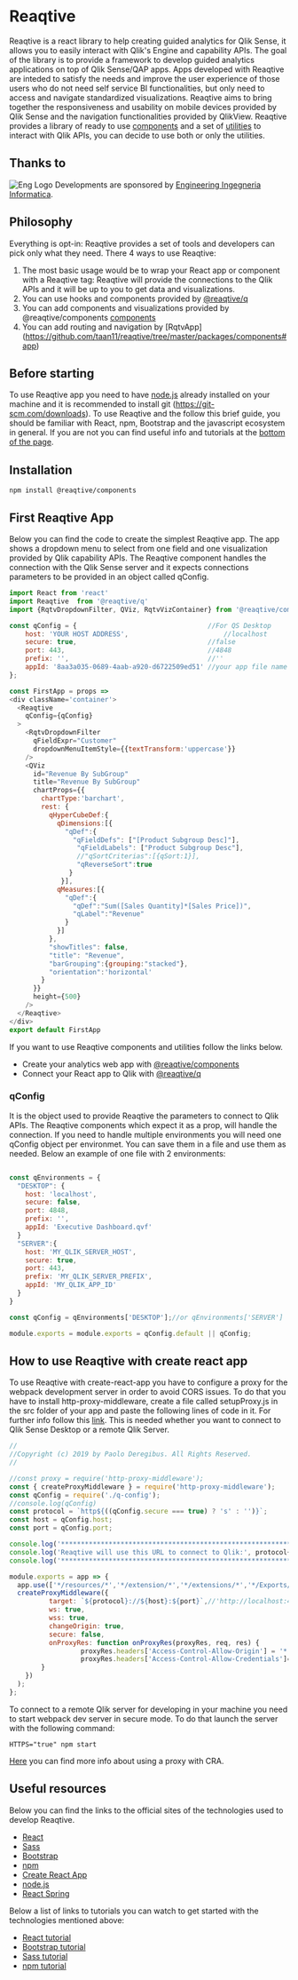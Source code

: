
# **Reaqtive**

Reaqtive is a react library to help creating guided analytics for Qlik Sense, it allows you to easily interact with Qlik's Engine and capability APIs.
The goal of the library is to provide a framework to develop guided analytics applications on top of Qlik Sense/QAP apps. Apps developed with Reaqtive are inteded to satisfy the needs and improve the user experience of those users who do not need self service BI functionalities, but only need to access and navigate standardized visualizations.
Reaqtive aims to bring together the responsiveness and usability on mobile devices provided by Qlik Sense and the navigation functionalities provided by QlikView.
Reaqtive provides a library of ready to use [components](https://github.com/taan11/reaqtive/tree/master/packages/components) and a set of [utilities](https://github.com/taan11/reaqtive/tree/master/packages/q) to interact with Qlik APIs, you can decide to use both or only the utilities.

## Thanks to
![Eng Logo](/logo-eng.png)
Developments are sponsored by [Engineering Ingegneria Informatica](https://www.eng.it/).


## Philosophy
Everything is opt-in: Reaqtive provides a set of tools and developers can pick only what they need.
There 4 ways to use Reaqtive:
1. The most basic usage would be to wrap your React app or component with a Reaqtive tag: Reaqtive will provide the connections to the Qlik APIs and it will be up to you to get data and visualizations.
2. You can use hooks and components provided by [@reaqtive/q](https://github.com/taan11/reaqtive/tree/master/packages/q)
3. You can add components and visualizations provided by @reaqtive/components [components](https://github.com/taan11/reaqtive/tree/master/packages/components)
4. You can add routing and navigation by [RqtvApp] (https://github.com/taan11/reaqtive/tree/master/packages/components#app)


## Before starting
To use Reaqtive app you need to have [node.js](https://nodejs.org/) already installed on your machine and it is recommended to install git (https://git-scm.com/downloads).
To use Reaqtive and the follow this brief guide, you should be familiar with React, npm, Bootstrap and the javascript ecosystem in general.
If you are not you can find useful info and tutorials at the [bottom of the page](#useful-resources).

## Installation

```
npm install @reaqtive/components
```

## First Reaqtive App

Below you can find the code to create the simplest Reaqtive app. The app shows a dropdown menu to select from one field and one visualization provided by Qlik capability APIs.
The Reaqtive component handles the connection with the Qlik Sense server and it expects connections parameters to be provided in an object called qConfig.



```javascript
import React from 'react'
import Reaqtive  from '@reaqtive/q'
import {RqtvDropdownFilter, QViz, RqtvVizContainer} from '@reaqtive/components'

const qConfig = {                                 //For QS Desktop
    host: 'YOUR HOST ADDRESS',                        //localhost
    secure: true,                                 //false
    port: 443,                                    //4848
    prefix: '',                                   //''
    appId: '8aa3a035-0689-4aab-a920-d6722509ed51' //your app file name (e.g. 'Executive dashboard.qvf')
};

const FirstApp = props =>
<div className='container'>
  <Reaqtive
    qConfig={qConfig}
  >
    <RqtvDropdownFilter
      qFieldExpr="Customer"
      dropdownMenuItemStyle={{textTransform:'uppercase'}}
    />
    <QViz
      id="Revenue By SubGroup"
      title="Revenue By SubGroup"
      chartProps={{
        chartType:'barchart',
        rest: {
          qHyperCubeDef:{
            qDimensions:[{
              "qDef":{
                "qFieldDefs": ["[Product Subgroup Desc]"],
                 "qFieldLabels": ["Product Subgroup Desc"],
                 //"qSortCriterias":[{qSort:1}],
                 "qReverseSort":true
               }
             }],
            qMeasures:[{
              "qDef":{
                "qDef":"Sum([Sales Quantity]*[Sales Price])",
                "qLabel":"Revenue"
              }
            }]
          },
          "showTitles": false,
          "title": "Revenue",
          "barGrouping":{grouping:"stacked"},
          "orientation":'horizontal'
        }
      }}
      height={500}
    />
  </Reaqtive>
</div>
export default FirstApp

```



If you want to use Reaqtive components and utilities follow the links below.

- Create your analytics web app with [@reaqtive/components](https://github.com/taan11/reaqtive/tree/master/packages/q)
- Connect your React app to Qlik with [@reaqtive/q](https://github.com/taan11/reaqtive/tree/master/packages/q)

### qConfig

It is the object used to provide Reaqtive the parameters to connect to Qlik APIs. The Reaqtive components which expect it as a prop, will handle the connection.
If you need to handle multiple environments you will need one qConfig object per environmet. You can save them in a file and use them as needed.
Below an example of one file with 2 environments:

```javascript

const qEnvironments = {
  "DESKTOP": {
    host: 'localhost',
    secure: false,
    port: 4848,
    prefix: '',
    appId: 'Executive Dashboard.qvf'
  }
  "SERVER":{
    host: 'MY_QLIK_SERVER_HOST',
    secure: true,
    port: 443,
    prefix: 'MY_QLIK_SERVER_PREFIX',
    appId: 'MY_QLIK_APP_ID'
  }
}

const qConfig = qEnvironments['DESKTOP'];//or qEnvironments['SERVER']

module.exports = module.exports = qConfig.default || qConfig;
```

## How to use Reaqtive with create react app

To use Reaqtive with create-react-app you have to configure a proxy for the webpack development server in order to avoid CORS issues.
To do that you have to install http-proxy-middleware, create a file called setupProxy.js in the src folder of your app and paste the following lines of code in it. For further info follow this [link](#https://create-react-app.dev/docs/proxying-api-requests-in-development).
This is needed whether you want to connect to Qlik Sense Desktop or a remote Qlik Server.


```javascript
//
//Copyright (c) 2019 by Paolo Deregibus. All Rights Reserved.
//

//const proxy = require('http-proxy-middleware');
const { createProxyMiddleware } = require('http-proxy-middleware');
const qConfig = require('./q-config');
//console.log(qConfig)
const protocol = `http${((qConfig.secure === true) ? 's' : '')}`;
const host = qConfig.host;
const port = qConfig.port;

console.log('***************************************************************');
console.log('Reaqtive will use this URL to connect to Qlik:', protocol+'://'+host+':'+port);
console.log('***************************************************************');

module.exports = app => {
  app.use(['*/resources/*','*/extension/*','*/extensions/*','*/Exports/*','/api/*','*/sockjs-node/*'],
  createProxyMiddleware({
          target: `${protocol}://${host}:${port}`,//'http://localhost:4848',//
          ws: true,
          wss: true,
          changeOrigin: true,
          secure: false,
          onProxyRes: function onProxyRes(proxyRes, req, res) {
                  proxyRes.headers['Access-Control-Allow-Origin'] = '*';
                  proxyRes.headers['Access-Control-Allow-Credentials']= true;    // add new header to response
        }
    })
  );
};

```


To connect to a remote Qlik server for developing in your machine you need to start webpack dev server in secure mode. To do that launch the server with the following command:
```
HTTPS="true" npm start
```

[Here](#https://create-react-app.dev/docs/using-https-in-development) you can find more info about using a proxy with CRA.

## Useful resources

Below you can find the links to the official sites of the technologies used to develop Reaqtive.

- [React](https://reactjs.org/)
- [Sass](https://sass-lang.com/)
- [Bootstrap](https://getbootstrap.com/)
- [npm](https://www.npmjs.com/)
- [Create React App](https://create-react-app.dev/)
- [node.js](https://nodejs.org)
- [React Spring](https://www.react-spring.io/)

Below a list of links to tutorials you can watch to get started with the technologies mentioned above:

- [React tutorial](https://www.youtube.com/watch?v=6RhOzQciVwI&list=PL4cUxeGkcC9hNokByJilPg5g9m2APUePI)
- [Bootstrap tutorial](https://www.youtube.com/watch?v=QAgrHLtG1Yk&list=PL4cUxeGkcC9jE_cGvLLC60C_PeF_24pvv)
- [Sass tutorial](https://www.youtube.com/watch?v=St5B7hnMLjg&list=PL4cUxeGkcC9iEwigam3gTjU_7IA3W2WZA)
- [npm tutorial](https://www.youtube.com/watch?v=kQ1j0rEI7EI&list=PL4cUxeGkcC9gcy9lrvMJ75z9maRw4byYp&index=20)


